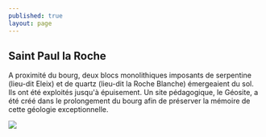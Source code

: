```yaml
---
published: true
layout: page
---
```

## Saint Paul la Roche

A proximité du bourg, deux blocs monolithiques imposants de serpentine (lieu-dit Eleix) et de quartz (lieu-dit la Roche Blanche) émergeaient du sol. Ils ont été exploités jusqu'à épuisement. Un site pédagogique, le Géosite, a été créé dans le prolongement du bourg afin de préserver la mémoire de cette géologie exceptionnelle.

![]({{site.baseurl}}/data/images/3/histoire/03_HISTOIRE_POPCP13.jpg)
